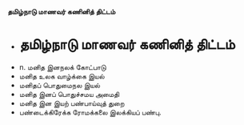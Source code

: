 **தமிழ்நாடு மாணவர் கணினித் திட்டம்**
- # தமிழ்நாடு மாணவர் கணினித் திட்டம்
- n. மனித இனநலக் கோட்பாடு
- மனித உலக வாழ்க்கை இயல்
- மனிதப் பொதுமைநல இயல்
- மனித இனப் பொதுச்சமய அமைதி
- மனித இன இயற் பண்பாய்வுத் துறை
- பண்டைக்கிரேக்க ரோமக்கலை இலக்கியப் பண்பு.

